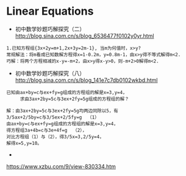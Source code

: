 # Linear Equations
* 初中数学妙题巧解探究（二）
http://blog.sina.com.cn/s/blog_6536477f0102y0yr.html
```
1.已知方程组{3x+2y=m+1,2x+3y=2m-1}, 当m为何值时，x>y?
常规解法：将m看成已知数解方程得x=1-0.2m，y=0.8m-1，由x>y得不等式解得m<2.
巧解：将两个方程相减的x-y=-m+2，由x>y得x-y>0，则-m+2>0解得m<2.
```

* 初中数学妙题巧解探究（八）
http://blog.sina.com.cn/s/blog_141e7c7db0102wkbd.html
```
已知由ax+by=c与ex+fy=g组成的方程组的解是x=3,y=4，
     求由3ax+2by=5c与3ex+2fy=5g组成的方程组的解？

解：由3ax+2by=5c与3ex+2fy=5g均两边同除以5，有
3/5ax+2/5by=c与3/5ex+2/5fy=g  （1）
由ax+by=c与ex+fy=g组成的方程组的解是x=3,y=4，
得方程组3a+4b=c与3e+4f=g  （2），
对比方程组（1）与（2），得3/5x=3,2/5y=4，
解得x=5,y=10。
```

* 
https://www.xzbu.com/9/view-830334.htm
